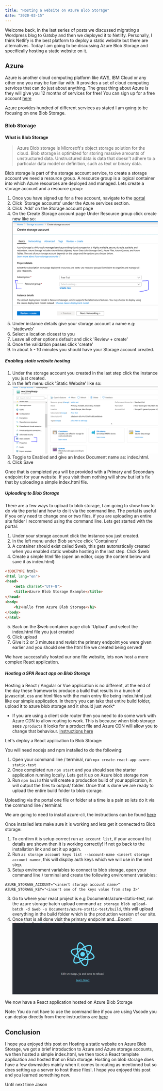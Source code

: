 ```yaml
---
title: "Hosting a website on Azure Blob Storage"
date: "2020-03-15"
---
```


Welcome back, in the last series of posts we discussed migrating a Wordpress blog to Gatsby and then we deployed it to Netlify. Personally, I think Netlify is the best platform to deploy a static website but there are alternatives. Today I am going to be discussing Azure Blob Storage and specifically hosting a static website on it.

## Azure

Azure is another cloud computing platform like AWS, IBM Cloud or any other one you may be familiar with. It provides a set of cloud computing services that can do just about anything. The great thing about Azure is they will give you 12 months of services for free! You can sign up for a free account [here](https://azure.microsoft.com/en-us/free/)

Azure provides hundred of different services as stated I am going to be focusing on one Blob Storage.

### Blob Storage

#### What is Blob Storage

> Azure Blob storage is Microsoft's object storage solution for the cloud. Blob storage is optimized for storing massive amounts of unstructured data. Unstructured data is data that doesn't adhere to a particular data model or definition, such as text or binary data.

Blob storage is part of the storage account service, to create a storage account we need a resource group. A resource group is a logical container into which Azure resources are deployed and managed. Lets create a storage account and a resource group:

1. Once you have signed up for a free account, navigate to the [portal](https://portal.azure.com/#home)
2. Click 'Storage accounts' under the Azure services section.
3. Click 'Add' on the Storage account page
4. On the Create Storage account page Under Resource group click create new like so:
![Create Resource](./images/create_resource_group.PNG)
5. Under instance details give your storage account a name e.g: 'staticweb'
6. Select a location closest to you
7. Leave all other options default and click 'Review + create'
8. Once the validation passes click 'create'
9. In about 5 - 10 minutes you should have your Storage account created.


##### Enabling static website hosting
1. Under the storage account you created in the last step click the instance you just created.
2. In the left menu click 'Static Website' like so:
![Static Website](./images/static_website.png)
3. Toggle to Enabled and give an Index Document name as: index.html.
4. Click Save

Once that is completed you will be provided with a Primary and Secondary endpoint for your website. If you visit them nothing will show but let's fix that by uploading a simple index.html file.

##### Uploading to Blob Storage

There are a few ways to upload to blob storage, I am going to show how to do via the portal and how to do it via the command line. The portal is useful if you only need to change one or two files, if you are uploading an entire site folder I recommend using the command line. Lets get started with the portal:

1. Under your storage account click the instance you just created.
2. In the left menu under Blob service click 'Containers'
3. A container should exist called $web, this gets automatically created when you enabled static website hosting in the last step. Click $web
4. Create a simple html file (open an editor, copy the content below and save it as index.html)
```html
<!DOCTYPE html>
<html lang="en">
<head>
    <meta charset="UTF-8">
    <title>Azure Blob Storage Example</title>
</head>
<body>
    <h1>Hello from Azure Blob Storage</h1>
</body>
</html>
```
5. Back on the $web container page click 'Upload' and select the index.html file you just created
6. Click upload
7. Give it 2 or 3 minutes and revisit the primary endpoint you were given earlier and you should see the html file we created being served!

We have successfully hosted our one file website, lets now host a more complex React application.

##### Hosting a SPA React app on Blob Storage

Hosting a React / Angular or Vue application is no different, at the end of the day these frameworks produce a build that results in a bunch of javascript, css and html files with the main entry file being index.html just like our simple application. In theory you can take that entire build folder, upload it to azure blob storage and it should just work*

* If you are using a client side router then you need to do some work with Azure CDN to allow routing to work. This is because when blob storage sees `/products` it looks for a product file and Azure CDN will allow you to change that behaviour. [Instructions here](https://medium.com/@antbutcher89/hosting-a-react-js-app-on-azure-blob-storage-azure-cdn-for-ssl-and-routing-8fdf4a48feeb)

Let's deploy a React application to Blob Storage:

You will need nodejs and npm installed to do the following:

1. Open your command line / terminal, run `npx create-react-app azure-static-test`
2. Once completed run `npm start` and you should see the starter application running locally. Lets get it up on Azure blob storage now
3. Run `npm build` this will create a production build of your application, it will output the files to output/ folder. Once that is done we are ready to upload the entire build folder to blob storage.

Uploading via the portal one file or folder at a time is a pain so lets do it via the command line / terminal:

We are going to need to install azure-cli, the instructions can be found [here](https://docs.microsoft.com/en-us/cli/azure/install-azure-cli?view=azure-cli-latest)

Once installed lets make sure it is working and lets get it connected to Blob storage:

1. To confirm it is setup correct run `az account list`, if your account list details are shown then it is working correctly! If not go back to the installation link and set it up again.
2. Run `az storage account keys list --account-name <insert storage account name>`, this will display auth keys which we will use in the next step.
2. Setup environment variables to connect to blob storage, open your command line / terminal and create the following environment variables:
```
AZURE_STORAGE_ACCOUNT="<insert storage account name>"
AZURE_STORAGE_KEY="<insert one of the keys value from step 3>"
```
3. Go to where your react project is e.g Documents/azure-static-test, run the azure storage batch upload command `az storage blob upload-batch -d $web -s Documents/azure-static-test/build`, this will upload everything in the build folder which is the production version of our site.
4. Once that is all done visit the primary endpoint and...Boom!:
![Hosted React App](./images/hosted_react_app.png)

We now have a React application hosted on Azure Blob Storage

Note: You do not have to use the command line if you are using Vscode you can deploy directly from there instructions are [here](https://docs.microsoft.com/bs-latn-ba/azure/storage/blobs/storage-blob-static-website-host)

## Conclusion

I hope you enjoyed this post on Hosting a static website on Azure Blob Storage, we got a brief introduction to Azure and Azure storage accounts, we then hosted a simple index.html, we then took a React template application and hosted that on Blob storage. Hosting on blob storage does have a few downsides mainly when it comes to routing as mentioned but so does setting up a server to host these files!. I hope you enjoyed this post and you learned something new.

Until next time
Jason
